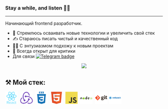 ###  Stay a while, and listen 🧙‍♂️
---
Начинающий frontend разработчик.
<ul>
  <li> 🚀 Стремлюсь осваивать новые технологии и увеличить свой стек </li>
  <li> ✍️ Стараюсь писать чистый и качественный код </li>
  <li> 👨‍💻 С энтузиазмом подхожу к новым проектам </li>
  <li> 🧠 Всегда открыт для критики </li>
  <li> Для связи <a href="https://t.me/Limace_cerebrale"> <img src="https://shields.io/badge/Telegram-blue" alt="Telegram badge" /> </a> </li>
</ul>


<div id="header" align="center">
  <img src="https://media.giphy.com/media/MdA16VIoXKKxNE8Stk/giphy.gif" width="200"/>
</div>

## ⚒️ Мой стек:
<div>
  <img src="https://github.com/devicons/devicon/blob/master/icons/react/react-original-wordmark.svg" title="React" alt="React" width="40" height="40"/>&nbsp;
  <img src="https://github.com/devicons/devicon/blob/master/icons/redux/redux-original.svg" title="Redux" alt="Redux " width="40" height="40"/>&nbsp;
  <img src="https://github.com/devicons/devicon/blob/master/icons/css3/css3-plain-wordmark.svg"  title="CSS3" alt="CSS" width="40" height="40"/>&nbsp;
  <img src="https://github.com/devicons/devicon/blob/master/icons/html5/html5-original.svg" title="HTML5" alt="HTML" width="40" height="40"/>&nbsp;
  <img src="https://github.com/devicons/devicon/blob/master/icons/javascript/javascript-original.svg" title="JavaScript" alt="JavaScript" width="40" height="40"/>&nbsp;
  <img src="https://github.com/devicons/devicon/blob/master/icons/nodejs/nodejs-original-wordmark.svg" title="NodeJS" alt="NodeJS" width="40" height="40"/>&nbsp;
  <img src="https://github.com/devicons/devicon/blob/master/icons/git/git-original-wordmark.svg" title="Git" alt="Git" width="40" height="40"/>
  <img src="https://github.com/devicons/devicon/blob/master/icons/webpack/webpack-original-wordmark.svg" title="Webpack" alt="Webpack" width="40" height="40"/>
</div>
